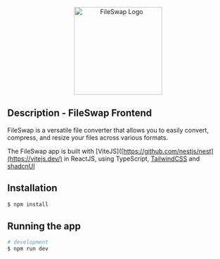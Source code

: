 <p align="center">
  <a href="https://fileswap.eliotatlani.fr/" target="blank"><img src="https://fileswap.eliotatlani.fr/assets/logo-B9jXNGHb.png" width="200" alt="FileSwap Logo" /></a>
</p>

## Description - FileSwap Frontend

FileSwap is a versatile file converter that allows you to easily convert, compress, and resize your files across various formats.

The FileSwap app is built with [ViteJS]([https://github.com/nestjs/nest](https://vitejs.dev/) in ReactJS, using TypeScript, [TailwindCSS](https://tailwindcss.com/) and [shadcnUI](https://ui.shadcn.com/)

## Installation

```bash
$ npm install
```

## Running the app

```bash
# development
$ npm run dev
```


